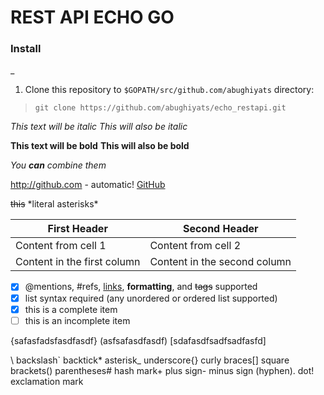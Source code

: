 # REST API ECHO GO

### Install
_
1. Clone this repository to ```$GOPATH/src/github.com/abughiyats``` directory:
> `git clone https://github.com/abughiyats/echo_restapi.git`

*This text will be italic*
_This will also be italic_

**This text will be bold**
__This will also be bold__

_You **can** combine them_

http://github.com - automatic!
[GitHub](http://github.com)

~~this~~
\*literal asterisks\*

First Header | Second Header
------------ | -------------
Content from cell 1 | Content from cell 2
Content in the first column | Content in the second column

- [x] @mentions, #refs, [links](), **formatting**, and <del>tags</del> supported
- [x] list syntax required (any unordered or ordered list supported)
- [x] this is a complete item
- [ ] this is an incomplete item

{safasfadsfasdfasdf}
(asfsafasdfasdf)
[sdafasdfsadfsadfasfd]

\    backslash`   backtick*    asterisk_    underscore{}   curly braces[]   square brackets()   parentheses#    hash mark+   plus sign-    minus sign (hyphen).     dot!     exclamation mark
